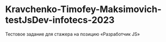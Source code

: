 # Kravchenko-Timofey-Maksimovich-testJsDev-infotecs-2023
 Тестовое задание для стажера на позицию «Разработчик JS»
